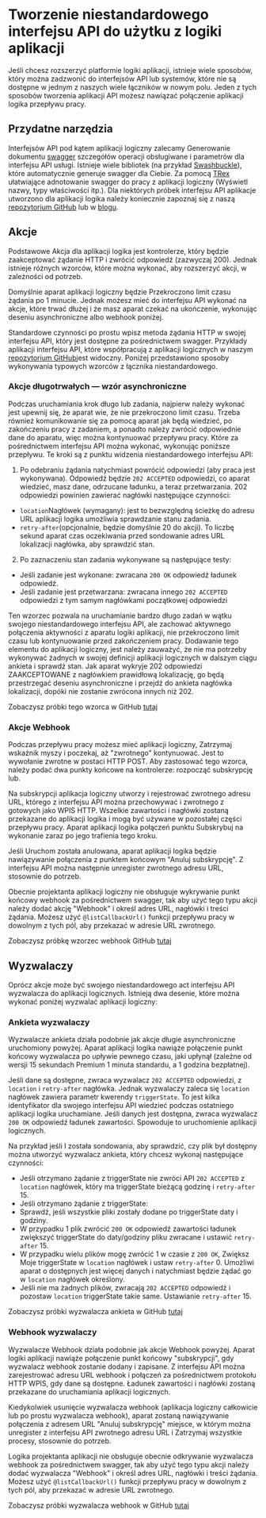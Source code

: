<properties 
    pageTitle="Tworzenie interfejsu API dla aplikacji warunków logicznych" 
    description="Tworzenie niestandardowego interfejsu API do użytku z logiki aplikacji" 
    authors="jeffhollan" 
    manager="dwrede" 
    editor="" 
    services="logic-apps" 
    documentationCenter=""/>

<tags
    ms.service="logic-apps"
    ms.workload="integration"
    ms.tgt_pltfrm="na"
    ms.devlang="na" 
    ms.topic="article"
    ms.date="10/18/2016"
    ms.author="jehollan"/>
    
# <a name="creating-a-custom-api-to-use-with-logic-apps"></a>Tworzenie niestandardowego interfejsu API do użytku z logiki aplikacji

Jeśli chcesz rozszerzyć platformie logiki aplikacji, istnieje wiele sposobów, który można zadzwonić do interfejsów API lub systemów, które nie są dostępne w jednym z naszych wiele łączników w nowym polu.  Jeden z tych sposobów tworzenia aplikacji API możesz nawiązać połączenie aplikacji logika przepływu pracy.

## <a name="helpful-tools"></a>Przydatne narzędzia

Interfejsów API pod kątem aplikacji logiczny zalecamy Generowanie dokumentu [swagger](http://swagger.io) szczegółów operacji obsługiwane i parametrów dla interfejsu API usługi.  Istnieje wiele bibliotek (na przykład [Swashbuckle](https://github.com/domaindrivendev/Swashbuckle)), które automatycznie generuje swagger dla Ciebie.  Za pomocą [TRex](https://github.com/nihaue/TRex) ułatwiające adnotowanie swagger do pracy z aplikacji logiczny (Wyświetl nazwy, typy właściwości itp.).  Dla niektórych próbek interfejsu API aplikacje utworzono dla aplikacji logika należy koniecznie zapoznaj się z naszą [repozytorium GitHub](http://github.com/logicappsio) lub w [blogu](http://aka.ms/logicappsblog).

## <a name="actions"></a>Akcje

Podstawowe Akcja dla aplikacji logika jest kontrolerze, który będzie zaakceptować żądanie HTTP i zwrócić odpowiedź (zazwyczaj 200).  Jednak istnieje różnych wzorców, które można wykonać, aby rozszerzyć akcji, w zależności od potrzeb.

Domyślnie aparat aplikacji logiczny będzie Przekroczono limit czasu żądania po 1 minucie.  Jednak możesz mieć do interfejsu API wykonać na akcje, które trwać dłużej i że masz aparat czekać na ukończenie, wykonując deseniu asynchroniczne albo webhook poniżej.

Standardowe czynności po prostu wpisz metoda żądania HTTP w swojej interfejsu API, który jest dostępne za pośrednictwem swagger.  Przykłady aplikacji interfejsu API, które współpracują z aplikacji logicznych w naszym [repozytorium GitHub](https://github.com/logicappsio)jest widoczny.  Poniżej przedstawiono sposoby wykonywania typowych wzorców z łącznika niestandardowego.

### <a name="long-running-actions---async-pattern"></a>Akcje długotrwałych — wzór asynchroniczne

Podczas uruchamiania krok długo lub zadania, najpierw należy wykonać jest upewnij się, że aparat wie, że nie przekroczono limit czasu. Trzeba również komunikowanie się za pomocą aparat jak będą wiedzieć, po zakończeniu pracy z zadaniem, a ponadto należy zwrócić odpowiednie dane do aparatu, więc można kontynuować przepływu pracy. Które za pośrednictwem interfejsu API można wykonać, wykonując poniższe przepływu. Te kroki są z punktu widzenia niestandardowego interfejsu API:

1. Po odebraniu żądania natychmiast powrócić odpowiedzi (aby praca jest wykonywana). Odpowiedź będzie `202 ACCEPTED` odpowiedzi, co aparat wiedzieć, masz dane, odrzucane ładunku, a teraz przetwarzania. 202 odpowiedzi powinien zawierać nagłówki następujące czynności: 
 * `location`Nagłówek (wymagany): jest to bezwzględną ścieżkę do adresu URL aplikacji logika umożliwia sprawdzanie stanu zadania.
 * `retry-after`(opcjonalnie, będzie domyślnie 20 do akcji). To liczbę sekund aparat czas oczekiwania przed sondowanie adres URL lokalizacji nagłówka, aby sprawdzić stan.

2. Po zaznaczeniu stan zadania wykonywane są następujące testy: 
 * Jeśli zadanie jest wykonane: zwracana `200 OK` odpowiedź ładunek odpowiedź.
 * Jeśli zadanie jest przetwarzana: zwracana innego `202 ACCEPTED` odpowiedzi z tym samym nagłówkami początkowej odpowiedzi

Ten wzorzec pozwala na uruchamianie bardzo długo zadań w wątku swojego niestandardowego interfejsu API, ale zachować aktywnego połączenia aktywności z aparatu logiki aplikacji, nie przekroczono limit czasu lub kontynuowanie przed zakończeniem pracy. Dodawanie tego elementu do aplikacji logiczny, jest należy zauważyć, że nie ma potrzeby wykonywać żadnych w swojej definicji aplikacji logicznych w dalszym ciągu ankieta i sprawdź stan. Jak aparat wykryje 202 odpowiedzi ZAAKCEPTOWANE z nagłówkiem prawidłową lokalizację, go będą przestrzegać deseniu asynchroniczne i przejdź do ankieta nagłówka lokalizacji, dopóki nie zostanie zwrócona innych niż 202.

Zobaczysz próbki tego wzorca w GitHub [tutaj](https://github.com/jeffhollan/LogicAppsAsyncResponseSample)

### <a name="webhook-actions"></a>Akcje Webhook

Podczas przepływu pracy możesz mieć aplikacji logiczny, Zatrzymaj wskaźnik myszy i poczekaj, aż "zwrotnego" kontynuować.  Jest to wywołanie zwrotne w postaci HTTP POST.  Aby zastosować tego wzorca, należy podać dwa punkty końcowe na kontrolerze: rozpocząć subskrypcję lub.

Na subskrypcji aplikacja logiczny utworzy i rejestrować zwrotnego adresu URL, którego z interfejsu API można przechowywać i zwrotnego z gotowych jako WPIS HTTP.  Wszelkie zawartości i nagłówki zostaną przekazane do aplikacji logika i mogą być używane w pozostałej części przepływu pracy.  Aparat aplikacji logika połączeń punktu Subskrybuj na wykonanie zaraz po jego trafienia tego kroku.

Jeśli Uruchom została anulowana, aparat aplikacji logika będzie nawiązywanie połączenia z punktem końcowym "Anuluj subskrypcję".  Z interfejsu API można następnie unregister zwrotnego adresu URL, stosownie do potrzeb.

Obecnie projektanta aplikacji logiczny nie obsługuje wykrywanie punkt końcowy webhook za pośrednictwem swagger, tak aby użyć tego typu akcji należy dodać akcję "Webhook" i określ adres URL, nagłówki i treści żądania.  Możesz użyć `@listCallbackUrl()` funkcji przepływu pracy w dowolnym z tych pól, aby przekazać w adresie URL zwrotnego.

Zobaczysz próbkę wzorzec webhook GitHub [tutaj](https://github.com/jeffhollan/LogicAppTriggersExample/blob/master/LogicAppTriggers/Controllers/WebhookTriggerController.cs)

## <a name="triggers"></a>Wyzwalaczy

Oprócz akcje może być swojego niestandardowego act interfejsu API wyzwalacza do aplikacji logicznych.  Istnieją dwa desenie, które można wykonać poniżej wyzwalać aplikacji logiczny:

### <a name="polling-triggers"></a>Ankieta wyzwalaczy

Wyzwalacze ankieta działa podobnie jak akcje długie asynchroniczne uruchomiony powyżej.  Aparat aplikacji logika nawiąże połączenie punkt końcowy wyzwalacza po upływie pewnego czasu, jaki upłynął (zależne od wersji 15 sekundach Premium 1 minuta standardu, a 1 godzina bezpłatnej).

Jeśli dane są dostępne, zwraca wyzwalacz `202 ACCEPTED` odpowiedzi, z `location` i `retry-after` nagłówka.  Jednak wyzwalaczy zaleca się `location` nagłówek zawiera parametr kwerendy `triggerState`.  To jest kilka identyfikator dla swojego interfejsu API wiedzieć podczas ostatniego aplikacji logika uruchamiane.  Jeśli danych jest dostępna, zwraca wyzwalacz `200 OK` odpowiedź ładunek zawartości.  Spowoduje to uruchomienie aplikacji logicznych.

Na przykład jeśli I została sondowania, aby sprawdzić, czy plik był dostępny można utworzyć wyzwalacz ankieta, który chcesz wykonaj następujące czynności:

* Jeśli otrzymano żądanie z triggerState nie zwróci API `202 ACCEPTED` z `location` nagłówek, który ma triggerState bieżącą godzinę i `retry-after` 15.
* Jeśli otrzymano żądanie z triggerState:
 * Sprawdź, jeśli wszystkie pliki zostały dodane po triggerState daty i godziny. 
  * W przypadku 1 plik zwrócić `200 OK` odpowiedź zawartości ładunek zwiększyć triggerState do daty/godziny pliku zwracane i ustawić `retry-after` 15.
  * W przypadku wielu plików mogę zwrócić 1 w czasie z `200 OK`, Zwiększ Moje triggerState w `location` nagłówek i ustaw `retry-after` 0.  Umożliwi aparat o dostępnych jest więcej danych i natychmiast będzie żądać go w `location` nagłówek określony.
  * Jeśli nie ma żadnych plików, zwracają `202 ACCEPTED` odpowiedź i pozostaw `location` triggerState takie same.  Ustawianie `retry-after` 15.

Zobaczysz próbki wyzwalacza ankieta w GitHub [tutaj](https://github.com/jeffhollan/LogicAppTriggersExample/tree/master/LogicAppTriggers)

### <a name="webhook-triggers"></a>Webhook wyzwalaczy

Wyzwalacze Webhook działa podobnie jak akcje Webhook powyżej.  Aparat logiki aplikacji nawiąże połączenie punkt końcowy "subskrypcji", gdy wyzwalacz webhook zostanie dodany i zapisane.  Z interfejsu API można zarejestrować adresu URL webhook i połączeń za pośrednictwem protokołu HTTP WPIS, gdy dane są dostępne.  Ładunek zawartości i nagłówki zostaną przekazane do uruchamiania aplikacji logicznych.

Kiedykolwiek usunięcie wyzwalacza webhook (aplikacja logiczny całkowicie lub po prostu wyzwalacza webhook), aparat zostaną nawiązywanie połączenia z adresem URL "Anuluj subskrypcję" miejsce, w którym można unregister z interfejsu API zwrotnego adresu URL i Zatrzymaj wszystkie procesy, stosownie do potrzeb.

Logika projektanta aplikacji nie obsługuje obecnie odkrywanie wyzwalacza webhook za pośrednictwem swagger, tak aby użyć tego typu akcji należy dodać wyzwalacza "Webhook" i określ adres URL, nagłówki i treści żądania.  Możesz użyć `@listCallbackUrl()` funkcji przepływu pracy w dowolnym z tych pól, aby przekazać w adresie URL zwrotnego.

Zobaczysz próbki wyzwalacza webhook w GitHub [tutaj](https://github.com/jeffhollan/LogicAppTriggersExample/tree/master/LogicAppTriggers)